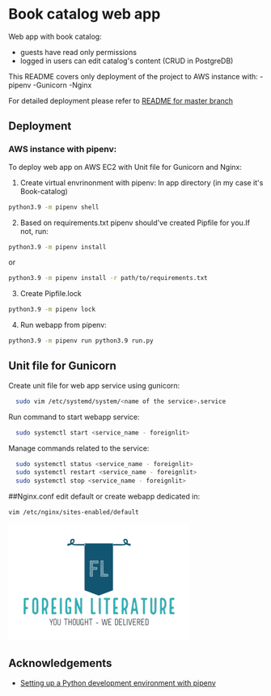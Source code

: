 
# Book catalog web app

Web app with book catalog:
- guests have read only permissions
- logged in users can edit catalog's content (CRUD in PostgreDB)

This README covers only deployment of the project to AWS instance with:
-pipenv
-Gunicorn
-Nginx

For detailed deployment please refer to [README for master branch](https://github.com/diSciPy/Book_catalog#readme)

## Deployment

### AWS instance with pipenv:

To deploy web app on AWS EC2 with Unit file for Gunicorn and Nginx:
1. Create virtual envrinonment with pipenv:
In app directory (in my case it's Book-catalog)
```bash
python3.9 -m pipenv shell
```
2. Based on requirements.txt pipenv should've created Pipfile for you.If not, run:
```bash
python3.9 -m pipenv install
```
or 
```bash
python3.9 -m pipenv install -r path/to/requirements.txt
```
3. Create Pipfile.lock
```bash
python3.9 -m pipenv lock
```
4. Run webapp from pipenv:

```bash
python3.9 -m pipenv run python3.9 run.py
```


## Unit file for Gunicorn

Create unit file for web app service using gunicorn:

```bash
  sudo vim /etc/systemd/system/<name of the service>.service
```
Run command to start webapp service:

```bash
  sudo systemctl start <service_name - foreignlit>
```
Manage commands related to the service:
```bash
  sudo systemctl status <service_name - foreignlit>
  sudo systemctl restart <service_name - foreignlit>
  sudo systemctl stop <service_name - foreignlit>
```

##Nginx.conf
edit default or create webapp dedicated in:
```bash
vim /etc/nginx/sites-enabled/default
```


![Logo](./app/static/logo-fl.png)


## Acknowledgements

 - [Setting up a Python development environment with pipenv]([https://phrase.com/blog/posts/i18n-advantages-babel-python](https://dev.to/davidshare/setting-up-a-python-development-environment-with-pipenv-3lfj))
